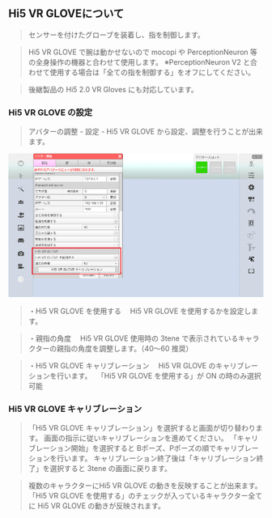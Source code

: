 ## Hi5 VR GLOVEについて

>センサーを付けたグローブを装着し、指を制御します。

>Hi5 VR GLOVE で腕は動かせないので
>mocopi や PerceptionNeuron 等の全身操作の機器と合わせて使用します。
>※PerceptionNeuron V2 と合わせて使用する場合は「全ての指を制御する」をオフにしてください。

>後継製品の Hi5 2.0 VR Gloves にも対応しています。

### Hi5 VR GLOVE の設定

>アバターの調整 - 設定 - Hi5 VR GLOVE から設定、調整を行うことが出来ます。

![画像](image/Hi5vrGlove_01.png "設定")


>・Hi5 VR GLOVE を使用する
>　Hi5 VR GLOVE を使用するかを設定します。

>・親指の角度
>　Hi5 VR GLOVE 使用時の 3tene で表示されているキャラクターの親指の角度を調整します。（40～60 推奨）

>・Hi5 VR GLOVE キャリブレーション
>　Hi5 VR GLOVE のキャリブレーションを行います。
>　「Hi5 VR GLOVE を使用する」が ON の時のみ選択可能


### Hi5 VR GLOVE キャリブレーション

>「Hi5 VR GLOVE キャリブレーション」を選択すると画面が切り替わります。
>画面の指示に従いキャリブレーションを進めてください。
>「キャリブレーション開始」を選択すると Bポーズ、Pポーズの順でキャリブレーションを行います。
>キャリブレーション終了後は「キャリブレーション終了」を選択すると 3tene の画面に戻ります。

>複数のキャラクターにHi5 VR GLOVE の動きを反映することが出来ます。
>「Hi5 VR GLOVE を使用する」のチェックが入っているキャラクター全てに Hi5 VR GLOVE の動きが反映されます。


